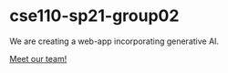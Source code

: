 # cse110-sp21-group02
We are creating a web-app incorporating generative AI.

[Meet our team!](admin/team.md)
